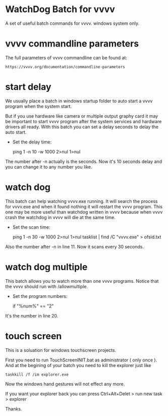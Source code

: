 # WatchDog Batch for vvvv

A set of useful batch commands for vvvv. windows system only.

# vvvv commandline parameters

The full parameters of vvvv commandline can be found at:

    https://vvvv.org/documentation/commandline-parameters

# start delay

We usually place a batch in windows startup folder to auto start a vvvv program when the system start. 

But if you use hardware like camera or multiple output graphy card it may be important to start vvvv program after the system services and hardware drivers all ready. With this batch you can set a delay seconds to delay the auto start.

* Set the delay time:

    ping 1 -n 10 -w 1000 2>nul 1>nul

The number after -n actually is the seconds. Now it's 10 seconds delay and you can change it to any number you like.

# watch dog

This batch can help watching vvvv.exe running. It will search the process for vvvv.exe and when it found nothing it will restart the vvvv program. This one may be more useful than watchdog written in vvvv because when vvvv crash the watchdog in vvvv will die at the same time.

* Set the scan time:

    ping 1 -n 30 -w 1000 2>nul 1>nul
    tasklist | find /C "vvvv.exe" > ofsid.txt

Also the number after -n in line 11. Now it scans every 30 seconds.

# watch dog multiple

This batch allows you to watch more than one vvvv programs. Notice that the vvvv should run with /allowmultiple. 

* Set the program numbers:

    if "%num%" == "2"

It's the number in line 20.

# touch screen

This is a soluation for windows touchscreen projects.

First you need to run TouchScreenINIT.bat as administrator ( only once ). 
And at the begining of your batch you need to kill the explorer just like

    taskkill /f /im explorer.exe

Now the windows hand gestures will not effect any more.

If you want your explorer back you can press Ctrl+Alt+Delet > run new task > explorer


Thanks.
